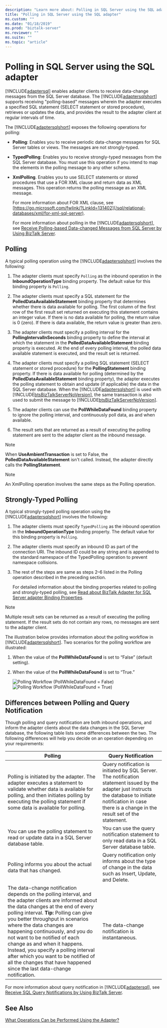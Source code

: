 ```yaml
---
description: "Learn more about: Polling in SQL Server using the SQL adapter"
title: "Polling in SQL Server using the SQL adapter"
ms.custom: ""
ms.date: "01/18/2019"
ms.prod: "biztalk-server"
ms.reviewer: ""
ms.suite: ""
ms.topic: "article"
---
```

# Polling in SQL Server using the SQL adapter
[!INCLUDE[adaptersql](../../includes/adaptersql-md.md)] enables adapter clients to receive data-change messages from the SQL Server database. The [!INCLUDE[adaptersqlshort](../../includes/adaptersqlshort-md.md)] supports receiving "polling-based" messages wherein the adapter executes a specified SQL statement (SELECT statement or stored procedure), retrieves or updates the data, and provides the result to the adapter client at regular intervals of time.

 The [!INCLUDE[adaptersqlshort](../../includes/adaptersqlshort-md.md)] exposes the following operations for polling:

- **Polling**: Enables you to receive periodic data-change messages for SQL Server tables or views. The messages are not strongly-typed.

- **TypedPolling**: Enables you to receive strongly-typed messages from the SQL Server database. You must use this operation if you intend to map the elements in the polling message to any other schema.

- **XmlPolling**. Enables you to use SELECT statements or stored procedures that use a FOR XML clause and return data as XML messages. This operation returns the polling message as an XML message.

   For more information about FOR XML clause, see [https://go.microsoft.com/fwlink/?LinkId=131402](/sql/relational-databases/xml/for-xml-sql-server).

  For more information about polling in the [!INCLUDE[adaptersqlshort](../../includes/adaptersqlshort-md.md)], see [Receive Polling-based Data-changed Messages from SQL Server by Using BizTalk Server](../../adapters-and-accelerators/adapter-sql/receive-polling-based-data-changed-messages-from-sql-server-using-biztalk.md).

## Polling
 A typical polling operation using the [!INCLUDE[adaptersqlshort](../../includes/adaptersqlshort-md.md)] involves the following:

1. The adapter clients must specify `Polling` as the inbound operation in the **InboundOperationType** binding property. The default value for this binding property is `Polling`.

2. The adapter clients must specify a SQL statement for the **PolledDataAvailableStatement** binding property that determines whether there is data available for polling. The first column of the first row of the first result set returned on executing this statement contains an integer value. If there is no data available for polling, the return value is 0 (zero). If there is data available, the return value is greater than zero.

3. The adapter clients must specify a polling interval for the **PollingIntervalInSeconds** binding property to define the interval at which the statement in the **PolledDataAvailableStatement** binding property is executed. At the end of every polling interval, the polled data available statement is executed, and the result set is returned.

4. The adapter clients must specify a polling SQL statement (SELECT statement or stored procedure) for the **PollingStatement** binding property. If there is data available for polling (determined by the **PolledDataAvailableStatement** binding property), the adapter executes the polling statement to obtain and update (if applicable) the data in the SQL Server database. When the [!INCLUDE[adaptersqlshort](../../includes/adaptersqlshort-md.md)] is used with [!INCLUDE[btsBizTalkServerNoVersion](../../includes/btsbiztalkservernoversion-md.md)], the same transaction is also used to submit the message to [!INCLUDE[btsBizTalkServerNoVersion](../../includes/btsbiztalkservernoversion-md.md)].

5. The adapter clients can use the **PollWhileDataFound** binding property to ignore the polling interval, and continuously poll data, as and when available.

6. The result sets that are returned as a result of executing the polling statement are sent to the adapter client as the inbound message.

> [!NOTE]
>  When **UseAmbientTransaction** is set to False, the **PolledDataAvailableStatement** isn't called. Instead, the adapter directly calls the **PollingStatement**.

> [!NOTE]
>  An XmlPolling operation involves the same steps as the Polling operation.

## Strongly-Typed Polling
 A typical strongly-typed polling operation using the [!INCLUDE[adaptersqlshort](../../includes/adaptersqlshort-md.md)] involves the following:

1. The adapter clients must specify `TypedPolling` as the inbound operation in the **InboundOperationType** binding property. The default value for this binding property is `Polling`.

2. The adapter clients must specify an inbound ID as part of the connection URI. The inbound ID could be any string and is appended to the standard namespace of the TypedPolling operation to prevent namespace collisions.

3. The rest of the steps are same as steps 2–6 listed in the Polling operation described in the preceding section.

   For detailed information about the binding properties related to polling and strongly-typed polling, see [Read about BizTalk Adapter for SQL Server adapter  Binding Properties](../../adapters-and-accelerators/adapter-sql/read-about-the-biztalk-adapter-for-sql-server-adapter-binding-properties.md).

> [!NOTE]
>  Multiple result sets can be returned as a result of executing the polling statement. If the result sets do not contain any rows, no messages are sent to the adapter client.

 The illustration below provides information about the polling workflow in [!INCLUDE[adaptersqlshort](../../includes/adaptersqlshort-md.md)]. Two scenarios for the polling workflow are illustrated:

1. When the value of the **PollWhileDataFound** is set to “False” (default setting).

2. When the value of the **PollWhileDataFound** is set to “True.”

   ![Polling Workflow &#40;PollWhileDataFound &#61; False&#41;](../../adapters-and-accelerators/adapter-sql/media/15598c14-3a62-4b8d-90bf-84e004a386db.gif "15598c14-3a62-4b8d-90bf-84e004a386db") ![Polling Workflow &#40;PollWhileDataFound &#61; True&#41;](../../adapters-and-accelerators/adapter-sql/media/c20535be-ea45-4456-8b62-4d4585cb1d8c.gif "c20535be-ea45-4456-8b62-4d4585cb1d8c")

## Differences between Polling and Query Notification
 Though polling and query notification are both inbound operations, and inform the adapter clients about the data changes in the SQL Server database, the following table lists some differences between the two. The following differences will help you decide on an operation depending on your requirements:

|Polling|Query Notification|
|-------------|------------------------|
|Polling is initiated by the adapter. The adapter executes a statement to validate whether data is available for polling, and then initiates polling by executing the polling statement if some data is available for polling.|Query notification is initiated by SQL Server. The notification statement issued by the adapter just instructs the database to initiate notification in case there is a change in the result set of the statement.|
|You can use the polling statement to read or update data in a SQL Server database table.|You can use the query notification statement to only read data in a SQL Server database table.|
|Polling informs you about the actual data that has changed.|Query notification only informs about the type of change in the data such as Insert, Update, and Delete.|
|The data-change notification depends on the polling interval, and the adapter clients are informed about the data changes at the end of every polling interval. **Tip:**  Polling can give you better throughput in scenarios where the data changes are happening continuously, and you do not want to be notified of each change as and when it happens. Instead, you specify a polling interval after which you want to be notified of all the changes that have happened since the last data-change notification.|The data-change notification is instantaneous.|

 For more information about query notification in [!INCLUDE[adaptersql](../../includes/adaptersql-md.md)], see [Receive SQL Query Notifications by Using BizTalk Server](../../adapters-and-accelerators/adapter-sql/receive-sql-query-notifications-using-biztalk-server.md).

## See Also
 [What Operations Can be Performed Using the Adapter?](what-operations-are-supported-by-the-sql-adapter.md)
